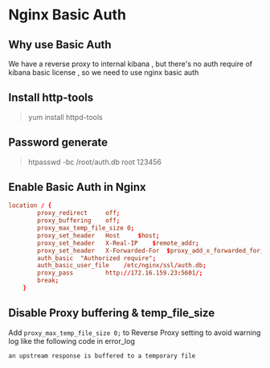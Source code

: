 # Nginx Basic Auth

## Why use Basic Auth

We have a reverse proxy to internal kibana , but there's no auth require of kibana basic license , so we need to use nginx basic auth

## Install http-tools

> yum install httpd-tools

## Password generate

> htpasswd -bc /root/auth.db root 123456

## Enable Basic Auth in Nginx

```conf
location / {
        proxy_redirect     off;
        proxy_buffering    off;
        proxy_max_temp_file_size 0;
        proxy_set_header   Host     $host;
        proxy_set_header   X-Real-IP    $remote_addr;
        proxy_set_header   X-Forwarded-For  $proxy_add_x_forwarded_for;
        auth_basic  "Authorized require";
        auth_basic_user_file    /etc/nginx/ssl/auth.db;
        proxy_pass         http://172.16.159.23:5601/;
        break;
    }
```

## Disable Proxy buffering & temp_file_size

Add `proxy_max_temp_file_size 0;` to Reverse Proxy setting
to avoid warning log like the following code in error_log

```log
an upstream response is buffered to a temporary file
```
